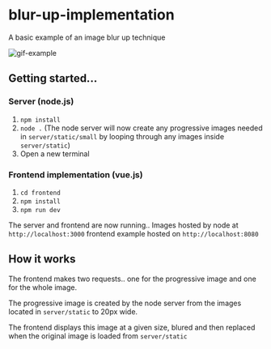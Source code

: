 # blur-up-implementation
A basic example of an image blur up technique

![gif-example](https://i.imgur.com/RQGRUx1.gif)

## Getting started...
### Server (node.js)
1. `npm install`
2. `node .` (The node server will now create any progressive images needed in `server/static/small` by looping through any images inside `server/static`)
3. Open a new terminal

### Frontend implementation (vue.js)
1. `cd frontend`
2. `npm install`
3. `npm run dev`

The server and frontend are now running.. Images hosted by node at `http://localhost:3000` frontend example hosted on `http://localhost:8080`

## How it works

The frontend makes two requests.. one for the progressive image and one for the whole image.

The progressive image is created by the node server from the images located in `server/static` to 20px wide.

The frontend displays this image at a given size, blured and then replaced when the original image is loaded from `server/static`

